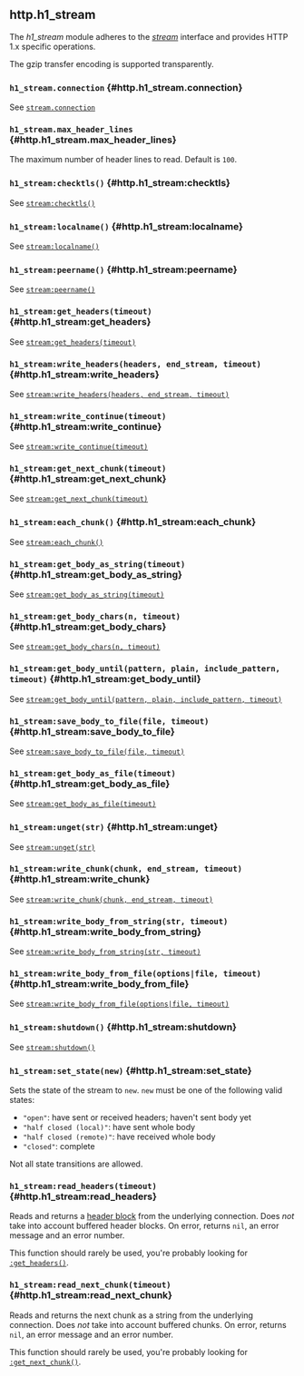 ## http.h1_stream

The *h1_stream* module adheres to the [*stream*](#stream) interface and provides HTTP 1.x specific operations.

The gzip transfer encoding is supported transparently.

### `h1_stream.connection` <!-- --> {#http.h1_stream.connection}

See [`stream.connection`](#stream.connection)


### `h1_stream.max_header_lines` <!-- --> {#http.h1_stream.max_header_lines}

The maximum number of header lines to read. Default is `100`.


### `h1_stream:checktls()` <!-- --> {#http.h1_stream:checktls}

See [`stream:checktls()`](#stream:checktls)


### `h1_stream:localname()` <!-- --> {#http.h1_stream:localname}

See [`stream:localname()`](#stream:localname)


### `h1_stream:peername()` <!-- --> {#http.h1_stream:peername}

See [`stream:peername()`](#stream:peername)


### `h1_stream:get_headers(timeout)` <!-- --> {#http.h1_stream:get_headers}

See [`stream:get_headers(timeout)`](#stream:get_headers)


### `h1_stream:write_headers(headers, end_stream, timeout)` <!-- --> {#http.h1_stream:write_headers}

See [`stream:write_headers(headers, end_stream, timeout)`](#stream:write_headers)


### `h1_stream:write_continue(timeout)` <!-- --> {#http.h1_stream:write_continue}

See [`stream:write_continue(timeout)`](#stream:write_continue)


### `h1_stream:get_next_chunk(timeout)` <!-- --> {#http.h1_stream:get_next_chunk}

See [`stream:get_next_chunk(timeout)`](#stream:get_next_chunk)


### `h1_stream:each_chunk()` <!-- --> {#http.h1_stream:each_chunk}

See [`stream:each_chunk()`](#stream:each_chunk)


### `h1_stream:get_body_as_string(timeout)` <!-- --> {#http.h1_stream:get_body_as_string}

See [`stream:get_body_as_string(timeout)`](#stream:get_body_as_string)


### `h1_stream:get_body_chars(n, timeout)` <!-- --> {#http.h1_stream:get_body_chars}

See [`stream:get_body_chars(n, timeout)`](#stream:get_body_chars)


### `h1_stream:get_body_until(pattern, plain, include_pattern, timeout)` <!-- --> {#http.h1_stream:get_body_until}

See [`stream:get_body_until(pattern, plain, include_pattern, timeout)`](#stream:get_body_until)


### `h1_stream:save_body_to_file(file, timeout)` <!-- --> {#http.h1_stream:save_body_to_file}

See [`stream:save_body_to_file(file, timeout)`](#stream:save_body_to_file)


### `h1_stream:get_body_as_file(timeout)` <!-- --> {#http.h1_stream:get_body_as_file}

See [`stream:get_body_as_file(timeout)`](#stream:get_body_as_file)


### `h1_stream:unget(str)` <!-- --> {#http.h1_stream:unget}

See [`stream:unget(str)`](#stream:unget)


### `h1_stream:write_chunk(chunk, end_stream, timeout)` <!-- --> {#http.h1_stream:write_chunk}

See [`stream:write_chunk(chunk, end_stream, timeout)`](#stream:write_chunk)


### `h1_stream:write_body_from_string(str, timeout)` <!-- --> {#http.h1_stream:write_body_from_string}

See [`stream:write_body_from_string(str, timeout)`](#stream:write_body_from_string)


### `h1_stream:write_body_from_file(options|file, timeout)` <!-- --> {#http.h1_stream:write_body_from_file}

See [`stream:write_body_from_file(options|file, timeout)`](#stream:write_body_from_file)


### `h1_stream:shutdown()` <!-- --> {#http.h1_stream:shutdown}

See [`stream:shutdown()`](#stream:shutdown)


### `h1_stream:set_state(new)` <!-- --> {#http.h1_stream:set_state}

Sets the state of the stream to `new`. `new` must be one of the following valid states:

  - `"open"`: have sent or received headers; haven't sent body yet
  - `"half closed (local)"`: have sent whole body
  - `"half closed (remote)"`: have received whole body
  - `"closed"`: complete

Not all state transitions are allowed.


### `h1_stream:read_headers(timeout)` <!-- --> {#http.h1_stream:read_headers}

Reads and returns a [header block](#http.headers) from the underlying connection. Does *not* take into account buffered header blocks. On error, returns `nil`, an error message and an error number.

This function should rarely be used, you're probably looking for [`:get_headers()`](#http.h1_stream:get_headers).


### `h1_stream:read_next_chunk(timeout)` <!-- --> {#http.h1_stream:read_next_chunk}

Reads and returns the next chunk as a string from the underlying connection. Does *not* take into account buffered chunks. On error, returns `nil`, an error message and an error number.

This function should rarely be used, you're probably looking for [`:get_next_chunk()`](#http.h1_stream:get_next_chunk).

